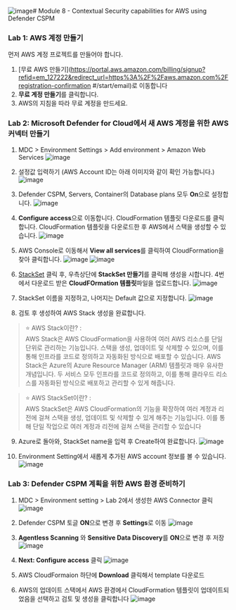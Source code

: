 ![image](https://github.com/user-attachments/assets/1b6f4f49-c8b4-4ba1-bcb3-07e21fd53453)# Module 8 - Contextual Security capabilities for AWS using Defender CSPM  

### Lab 1: AWS 계정 만들기

먼저 AWS 계정 프로젝트를 만들어야 합니다.

1. [무료 AWS 만들기](https://portal.aws.amazon.com/billing/signup?refid=em_127222&redirect_url=https%3A%2F%2Faws.amazon.com%2Fregistration-confirmation #/start/email)로 이동합니다 
2. **무료 계정 만들기**를 클릭합니다.
3. AWS의 지침을 따라 무료 계정을 만드세요.

### Lab 2: Microsoft Defender for Cloud에서 새 AWS 계정을 위한 AWS 커넥터 만들기

1. MDC > Environment Settings > Add environment > Amazon Web Services
   ![image](https://github.com/user-attachments/assets/cff5208a-02e0-46ca-bce6-cb171bf17913)

2. 설정값 입력하기 (AWS Account ID는 아래 이미지와 같이 확인 가능합니다.) 
   ![image](https://github.com/user-attachments/assets/73098e66-305d-473d-abd1-9ee5bd834600)

3. Defender CSPM, Servers, Container의 Database plans 모두 **On**으로 설정합니다. 
   ![image](https://github.com/user-attachments/assets/2bee9998-38d0-4e43-8739-c14c5086faca)

4. **Configure access**으로 이동합니다. CloudFormation 템플릿 다운로드를 클릭합니다. CloudFormation 템플릿을 다운로드한 후 AWS에서 스택을 생성할 수 있습니다.
   ![image](https://github.com/user-attachments/assets/f40eba88-b520-46f5-9eda-9a6f3a76c9ab)

5. AWS Console로 이동해서 **View all services**를 클릭하여 CloudFormation을 찾아 클릭합니다.
   ![image](https://github.com/user-attachments/assets/8991c9f0-74df-4362-ae03-b8eeb6efc3f0)
   ![image](https://github.com/user-attachments/assets/63542f84-731d-400f-a259-d8b3ae69e26e)

6. [StackSet](https://eu-north-1.console.aws.amazon.com/cloudformation/home?region=eu-north-1#/stacksets) 클릭 후, 우측상단에 **StackSet 만들기**를 클릭해 생성을 시합니다. 4번에서 다운로드 받은 **CloudFOrmation 템플릿**파일을 업로드합니다.
   ![image](https://github.com/user-attachments/assets/7b95767f-d139-468c-a8bd-fa13429706b3)

7. StackSet 이름을 지정하고, 나머지는 Default 값으로 지정합니다. 
   ![image](https://github.com/user-attachments/assets/11dcaba2-218d-40c8-8bea-c99d45fb8a11)

8. 검토 후 생성하여 AWS Stack 생성을 완료합니다.

> ⭐ AWS Stack이란? : <br>
> AWS Stack은 AWS CloudFormation을 사용하여 여러 AWS 리소스를 단일 단위로 관리하는 기능입니다. 스택을 생성, 업데이트 및 삭제할 수 있으며, 이를 통해 인프라를 코드로 정의하고 자동화된 방식으로 배포할 수 있습니다. AWS Stack은 Azure의 Azure Resource Manager (ARM) 템플릿과 매우 유사한 개념입니다. 두 서비스 모두 인프라를 코드로 정의하고, 이를 통해 클라우드 리소스를 자동화된 방식으로 배포하고 관리할 수 있게 해줍니다.

> ⭐ AWS StackSet이란? : <br>
> AWS StackSet은 AWS CloudFormation의 기능을 확장하여 여러 계정과 리전에 걸쳐 스택을 생성, 업데이트 및 삭제할 수 있게 해주는 기능입니다. 이를 통해 단일 작업으로 여러 계정과 리전에 걸쳐 스택을 관리할 수 있습니다

9. Azure로 돌아와, StackSet name을 입력 후 Create하여 완료합니다. 
    ![image](https://github.com/user-attachments/assets/4a4c5a0d-68cf-4eb4-a79f-c400a43044b4)

10. Environment Setting에서 새롭게 추가된 AWS account 정보를 볼 수 있습니다.
    ![image](https://github.com/user-attachments/assets/8055e8b0-6547-4668-b1aa-a675d8d27598)



### Lab 3: Defender CSPM 계획을 위한 AWS 환경 준비하기
1. MDC > Environment setting > Lab 2에서 생성한 AWS Connector 클릭
   ![image](https://github.com/user-attachments/assets/b2cb7cac-56e7-45dc-9297-f21eaecf6a14)

2. Defender CSPM 토글 **ON**으로 변경 후 **Settings**로 이동 
    ![image](https://github.com/user-attachments/assets/1842cddf-5fd7-42de-a39b-e10b4a268183)

3. **Agentless Scanning** 와 **Sensitive Data Discovery**를 **ON**으로 변경 후 저장 
    ![image](https://github.com/user-attachments/assets/473060fb-3d2d-43a5-97fc-eb793d1a3628)

4. **Next: Configure access** 클릭
    ![image](https://github.com/user-attachments/assets/f77a88ff-4937-4940-8616-f03338ffc648)

5.  AWS CloudFormaion 하단에 **Download** 클릭해서 template 다운로드
6.  AWS의 업데이트 스택에서 AWS 환경에서 CloudFormation 템플릿이 업데이트되었음을 선택하고 검토 및 생성을 클릭합니다
     ![image](https://github.com/user-attachments/assets/78967dce-5c60-4101-be35-583db4429e67)

